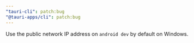 ```yaml
---
"tauri-cli": patch:bug
"@tauri-apps/cli": patch:bug
---
```


Use the public network IP address on `android dev` by default on Windows.
